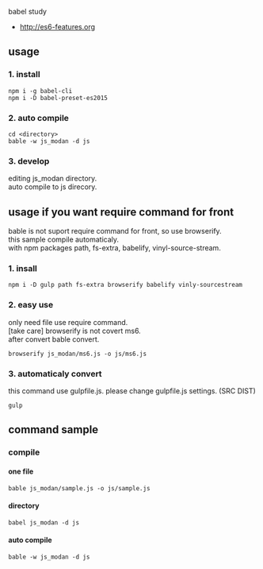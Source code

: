 babel study

- http://es6-features.org

## usage

### 1. install

```
npm i -g babel-cli
npm i -D babel-preset-es2015
```

### 2. auto compile

```
cd <directory>
bable -w js_modan -d js
```

### 3. develop

editing js_modan directory.  
auto compile to js direcory.  

## usage if you want require command for front

bable is not suport require command for front, so use browserify.  
this sample compile automaticaly.  
with npm packages path, fs-extra, babelify, vinyl-source-stream.  

### 1. insall

```
npm i -D gulp path fs-extra browserify babelify vinly-sourcestream
```

### 2. easy use

only need file use require command.  
[take care] browserify is not covert ms6.  
after convert bable convert.  

```
browserify js_modan/ms6.js -o js/ms6.js
```

### 3. automaticaly convert

this command use gulpfile.js.
please change gulpfile.js settings. (SRC DIST)

```
gulp
```

## command sample

### compile

#### one file

```
bable js_modan/sample.js -o js/sample.js
```

#### directory

```
babel js_modan -d js
```

#### auto compile

```
bable -w js_modan -d js
```
